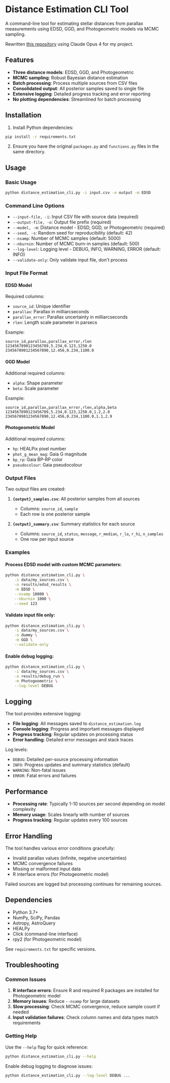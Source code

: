 # Distance Estimation CLI Tool

A command-line tool for estimating stellar distances from parallax measurements using EDSD, GGD, and Photogeometric models via MCMC sampling.

Rewritten [this repository](https://github.com/ElisaHaas25/Interactive-Distance-Estimation) using Claude Opus 4 for my project.

## Features

- **Three distance models**: EDSD, GGD, and Photogeometric
- **MCMC sampling**: Robust Bayesian distance estimation
- **Batch processing**: Process multiple sources from CSV files
- **Consolidated output**: All posterior samples saved to single file
- **Extensive logging**: Detailed progress tracking and error reporting
- **No plotting dependencies**: Streamlined for batch processing

## Installation

1. Install Python dependencies:

```bash
pip install -r requirements.txt
```

2. Ensure you have the original `packages.py` and `functions.py` files in the same directory.

## Usage

### Basic Usage

```bash
python distance_estimation_cli.py -i input.csv -o output -m EDSD
```

### Command Line Options

- `--input-file, -i`: Input CSV file with source data (required)
- `--output-file, -o`: Output file prefix (required)
- `--model, -m`: Distance model - EDSD, GGD, or Photogeometric (required)
- `--seed, -s`: Random seed for reproducibility (default: 42)
- `--nsamp`: Number of MCMC samples (default: 5000)
- `--nburnin`: Number of MCMC burn-in samples (default: 500)
- `--log-level`: Logging level - DEBUG, INFO, WARNING, ERROR (default: INFO)
- `--validate-only`: Only validate input file, don't process

### Input File Format

#### EDSD Model

Required columns:

- `source_id`: Unique identifier
- `parallax`: Parallax in milliarcseconds
- `parallax_error`: Parallax uncertainty in milliarcseconds
- `rlen`: Length scale parameter in parsecs

Example:

```csv
source_id,parallax,parallax_error,rlen
1234567890123456789,5.234,0.123,1250.0
2345678901234567890,12.456,0.234,1100.0
```

#### GGD Model

Additional required columns:

- `alpha`: Shape parameter
- `beta`: Scale parameter

Example:

```csv
source_id,parallax,parallax_error,rlen,alpha,beta
1234567890123456789,5.234,0.123,1250.0,1.2,2.8
2345678901234567890,12.456,0.234,1100.0,1.1,2.9
```

#### Photogeometric Model

Additional required columns:

- `hp`: HEALPix pixel number
- `phot_g_mean_mag`: Gaia G magnitude
- `bp_rp`: Gaia BP-RP color
- `pseudocolour`: Gaia pseudocolour

### Output Files

Two output files are created:

1. **`{output}_samples.csv`**: All posterior samples from all sources

   - Columns: `source_id`, `sample`
   - Each row is one posterior sample
2. **`{output}_summary.csv`**: Summary statistics for each source

   - Columns: `source_id`, `status`, `message`, `r_median`, `r_lo`, `r_hi`, `n_samples`
   - One row per input source

### Examples

#### Process EDSD model with custom MCMC parameters:

```bash
python distance_estimation_cli.py \
    -i data/my_sources.csv \
    -o results/edsd_results \
    -m EDSD \
    --nsamp 10000 \
    --nburnin 1000 \
    --seed 123
```

#### Validate input file only:

```bash
python distance_estimation_cli.py \
    -i data/my_sources.csv \
    -o dummy \
    -m GGD \
    --validate-only
```

#### Enable debug logging:

```bash
python distance_estimation_cli.py \
    -i data/my_sources.csv \
    -o results/debug_run \
    -m Photogeometric \
    --log-level DEBUG
```

## Logging

The tool provides extensive logging:

- **File logging**: All messages saved to `distance_estimation.log`
- **Console logging**: Progress and important messages displayed
- **Progress tracking**: Regular updates on processing status
- **Error handling**: Detailed error messages and stack traces

Log levels:

- `DEBUG`: Detailed per-source processing information
- `INFO`: Progress updates and summary statistics (default)
- `WARNING`: Non-fatal issues
- `ERROR`: Fatal errors and failures

## Performance

- **Processing rate**: Typically 1-10 sources per second depending on model complexity
- **Memory usage**: Scales linearly with number of sources
- **Progress tracking**: Regular updates every 100 sources

## Error Handling

The tool handles various error conditions gracefully:

- Invalid parallax values (infinite, negative uncertainties)
- MCMC convergence failures
- Missing or malformed input data
- R interface errors (for Photogeometric model)

Failed sources are logged but processing continues for remaining sources.

## Dependencies

- Python 3.7+
- NumPy, SciPy, Pandas
- Astropy, AstroQuery
- HEALPy
- Click (command-line interface)
- rpy2 (for Photogeometric model)

See `requirements.txt` for specific versions.

## Troubleshooting

### Common Issues

1. **R interface errors**: Ensure R and required R packages are installed for Photogeometric model
2. **Memory issues**: Reduce `--nsamp` for large datasets
3. **Slow processing**: Check MCMC convergence, reduce sample count if needed
4. **Input validation failures**: Check column names and data types match requirements

### Getting Help

Use the `--help` flag for quick reference:

```bash
python distance_estimation_cli.py --help
```

Enable debug logging to diagnose issues:

```bash
python distance_estimation_cli.py --log-level DEBUG ...
```
